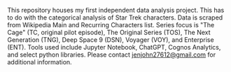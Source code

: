 This repository houses my first independent data analysis project.
This has to do with the categorical analysis of Star Trek characters.
Data is scraped from Wikipedia Main and Recurring Characters list.
Series focus is "The Cage" (TC, original pilot episode), The Original Series (TOS), The Next Generation (TNG), Deep Space 9 (DSN), Voyager (VOY), and Enterprise (ENT).
Tools used include Jupyter Notebook, ChatGPT, Cognos Analytics, and select python libraries.
Please contact jenjohn27612@gmail.com for additional information.
